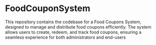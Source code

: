 # FoodCouponSystem
This repository contains the codebase for a Food Coupons System, designed to manage and distribute food coupons efficiently. The system allows users to create, redeem, and track food coupons, ensuring a seamless experience for both administrators and end-users
